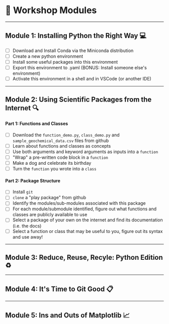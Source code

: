 # 🐍 Workshop Modules
---
## Module 1: Installing Python the Right Way :computer:
- [ ] Download and Install Conda via the Miniconda distribution
- [ ] Create a new python environment
- [ ] Install some useful packages into this environment
- [ ] Export this environment to .yaml (BONUS: Install someone else's environment)
- [ ] Activate this environment in a shell and in VSCode (or another IDE)
---
## Module 2: Using Scientific Packages from the Internet 🔍
#### Part 1: Functions and Classes
- [ ] Download the `function_demo.py`, `class_demo.py` and `sample_geochemical_data.csv` files from github
- [ ] Learn about functions and classes as concepts
- [ ] Use both arguments and keyword arguments as inputs into a `function`
- [ ] "Wrap" a pre-written code block in a `function`
- [ ] Make a dog and celebrate its birthday
- [ ] Turn the `function` you wrote into a `class`
#### Part 2: Package Structure
- [ ] Install `git`
- [ ] `clone` a "play package" from github
- [ ] Identify the modules/sub-modules associated with this package
- [ ] For each module/submodule identified, figure out what functions and classes are publicly available to use
- [ ] Select a package of your own on the internet and find its documentation (i.e. the docs)
- [ ] Select a function or class that may be useful to you, figure out its syntax and use away!
---
## Module 3: Reduce, Reuse, Recyle: Python Edition ♻️
---
## Module 4: It's Time to Git Good 📋
---
## Module 5: Ins and Outs of Matplotlib 📈